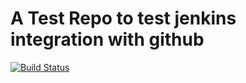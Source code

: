 # A Test Repo to test jenkins integration with github

[![Build Status](https://104.236.108.161/job/goprac/statusbadges-build/icon)](https://104.236.108.161/job/goprac/statusbadges-build/icon)
